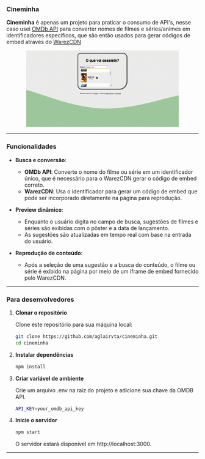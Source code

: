 ### Cineminha

**Cineminha** é apenas um projeto para praticar o consumo de API's, nesse caso usei [OMDb API](http://www.omdbapi.com/) para converter nomes de filmes e séries/animes em identificadores específicos, que são então usados para gerar códigos de embed através do [WarezCDN](https://warezcdn.link/)

<p align="center">
    <img src="./demo/demo.gif" alt="Demo" width="400" height="200" />
</p>

---
### Funcionalidades

- **Busca e conversão**:
  - **OMDb API**: Converte o nome do filme ou série em um identificador único, que é necessário para o WarezCDN gerar o código de embed correto.
  - **WarezCDN**: Usa o identificador para gerar um código de embed que pode ser incorporado diretamente na página para reprodução.

- **Preview dinâmico**:
  - Enquanto o usuário digita no campo de busca, sugestões de filmes e séries são exibidas com o pôster e a data de lançamento.
  - As sugestões são atualizadas em tempo real com base na entrada do usuário.

- **Reprodução de conteúdo**:
  - Após a seleção de uma sugestão e a busca do conteúdo, o filme ou série é exibido na página por meio de um iframe de embed fornecido pelo WarezCDN.

---
### Para desenvolvedores

1. **Clonar o repositório**

   Clone este repositório para sua máquina local:

   ```bash
   git clone https://github.com/aglairvta/cineminha.git
   cd cineminha
   ```

2. **Instalar dependências**

      ```bash
   npm install
   ```

3. **Criar variável de ambiente**

   Crie um arquivo .env na raiz do projeto e adicione sua chave da OMDB API.

   ```bash
   API_KEY=your_omdb_api_key
   ```

4. **Inicie o servidor**
   ```bash
   npm start
   ```

   O servidor estará disponível em http://localhost:3000.
---
